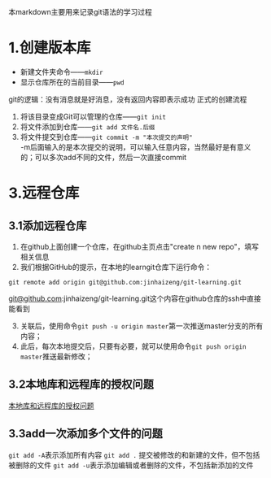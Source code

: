 本markdown主要用来记录git语法的学习过程
# 1.创建版本库
* 新建文件夹命令——`mkdir`
* 显示仓库所在的当前目录——`pwd`

git的逻辑：没有消息就是好消息，没有返回内容即表示成功
正式的创建流程
1. 将该目录变成Git可以管理的仓库——`git init`
2. 将文件添加到仓库——`git add 文件名.后缀`
3. 将文件提交到仓库——`git commit -m "本次提交的声明"`   
-m后面输入的是本次提交的说明，可以输入任意内容，当然最好是有意义的；可以多次add不同的文件，然后一次直接commit

# 3.远程仓库
## 3.1添加远程仓库
1. 在github上面创建一个仓库，在github主页点击"create n new repo"，填写相关信息
2. 我们根据GitHub的提示，在本地的learngit仓库下运行命令：
```
git remote add origin git@github.com:jinhaizeng/git-learning.git
```
git@github.com:jinhaizeng/git-learning.git这个内容在github仓库的ssh中直接能看到

3. 关联后，使用命令`git push -u origin master`第一次推送master分支的所有内容；
4. 此后，每次本地提交后，只要有必要，就可以使用命令`git push origin master`推送最新修改；
## 3.2本地库和远程库的授权问题
[本地库和远程库的授权问题](https://blog.csdn.net/jingtingfengguo/article/details/51892864)

## 3.3add一次添加多个文件的问题

`git add -A`表示添加所有内容
`git add .` 提交被修改的和新建的文件，但不包括被删除的文件
`git add -u`表示添加编辑或者删除的文件，不包括新添加的文件

